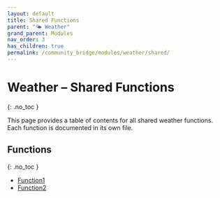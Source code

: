 ```yaml
---
layout: default
title: Shared Functions
parent: "🌤️ Weather"
grand_parent: Modules
nav_order: 3
has_children: true
permalink: /community_bridge/modules/weather/shared/
---
```


# Weather – Shared Functions
{: .no_toc }

This page provides a table of contents for all shared weather functions. Each function is documented in its own file.

## Functions
{: .no_toc }

- [Function1](shared/Function1.md)
- [Function2](shared/Function2.md)